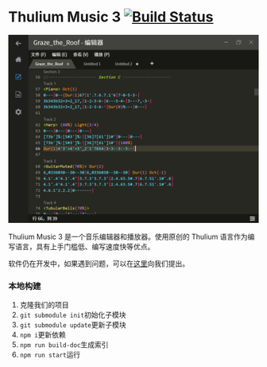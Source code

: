 # Thulium Music 3 [![Build Status](https://travis-ci.org/obstudio/Thulium-Music-3.svg?branch=master)](https://travis-ci.org/obstudio/Thulium-Music-3)

![screenshot](https://github.com/obstudio/Thulium-Music-3/blob/editor/assets/screenshot.png)

Thulium Music 3 是一个音乐编辑器和播放器。使用原创的 Thulium 语言作为编写语言，具有上手门槛低、编写速度快等优点。

软件仍在开发中，如果遇到问题，可以在[这里](https://github.com/obstudio/Thulium-Music-3/issues)向我们提出。

### 本地构建

1. 克隆我们的项目
2. `git submodule init`初始化子模块
3. `git submodule update`更新子模块
4. `npm i`更新依赖
5. `npm run build-doc`生成索引
6. `npm run start`运行

